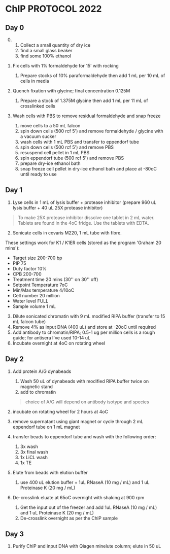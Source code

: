 # ChIP PROTOCOL 2022

## Day 0
0. 
	1. Collect a small quantity of dry ice
	2. find a small glass beaker
	3. find some 100% ethanol


1. Fix cells with 1% formaldehyde for 15' with rocking
	1. Prepare stocks of 10% paraformaldehyde then add 1 mL per 10 mL of cells in media
	
2. Quench fixation with glycine; final concentration 0.125M
	1. Prepare a stock of 1.375M glycine then add 1 mL per 11 mL of crosslinked cells
	
3. Wash cells with PBS to remove residual formaldehyde and snap freeze
	1. move cells to a 50 mL falcon
	2. spin down cells (500 rcf 5') and remove formaldehyde / glycine with a vacuum sucker
	3. wash cells with 1 mL PBS and transfer to eppendorf tube
	4. spin down cells (500 rcf 5') and remove PBS
	5. resuspend cell pellet in 1 mL PBS 
	6. spin eppendorf tube (500 rcf 5') and remove PBS
	7. prepare dry-ice ethanol bath
	8. snap freeze cell pellet in dry-ice ethanol bath and place at -80oC until ready to use

## Day 1 

1. Lyse cells in 1 mL of lysis buffer + protease inhibitor (prepare 960 uL lysis buffer + 40 uL 25X protease inhibitor)
> To make 25X protease inhibitor dissolve one tablet in 2 mL water. Tablets are found in the 4oC fridge. Use the tablets with EDTA.

2. Sonicate cells in covaris M220, 1 mL tube with fibre. 

These settings work for K1 / K1ER cells (stored as the program 'Graham 20 mins'):

- Target size 200-700 bp
- PIP 75
- Duty factor 10%
- CPB 200-700
- Treatment time 20 mins (30'' on 30'' off)
- Setpoint Temperature 7oC
- Min/Max temperature 4/10oC
- Cell number 20 million
- Water level FULL
- Sample volume 1 mL

3. Dilute sonicated chromatin with 9 mL modified RIPA buffer (transfer to 15 mL falcon tube)
4. Remove 4% as input DNA (400 uL) and store at -20oC until required
5. Add antibody to chromatin/RIPA; 0.5-1 ug per million cells is a rough guide; for antisera I've used 10-14 uL
6. Incubate overnight at 4oC on rotating wheel

## Day 2 
1. Add protein A/G dynabeads
	1. Wash 50 uL of dynabeads with modified RIPA buffer twice on magnetic stand
	2. add to chromatin 

	> choice of A/G will depend on antibody isotype and species
	
2. incubate on rotating wheel for 2 hours at 4oC
3. remove supernatant using giant magnet or cycle through 2 mL eppendorf tube on 1 mL magnet
4. transfer beads to eppendorf tube and wash with the following order:
	1.  3x wash
	2. 3x final wash
	3. 1x LiCL wash
	4. 1x TE

5. Elute from beads with elution buffer
	1. use 400 uL elution buffer + 1uL RNaseA (10 mg / mL) and 1 uL Proteinase K (20 mg / mL)

6. De-crosslink eluate at 65oC overnight with shaking at 900 rpm
	1. Get the input out of the freezer and add 1uL RNaseA (10 mg / mL) and 1 uL Proteinase K (20 mg / mL)
	2. De-crosslink overnight as per the ChIP sample
	
## Day 3

1. Purify ChIP and input DNA with Qiagen minelute column; elute in 50 uL
	










